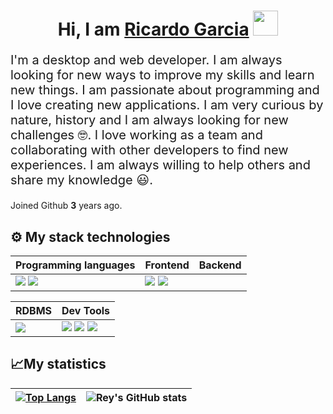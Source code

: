 <div align="center">      
    <h1>Hi, I am <a href="https://www.linkedin.com/in/ricardo-salvador-garcia-cruz-79215b1b0" target="_blank">Ricardo Garcia</a>   
        <img src="https://media.giphy.com/media/hvRJCLFzcasrR4ia7z/giphy.gif" width="40">  
    </h1> 
</div>  
<div align="left"> 
    <p style="font-size: 20px">I'm a desktop and web developer. I am always looking for new ways to improve my skills and learn new things. I am passionate about programming and I love creating new applications. I am very curious by nature, history and I am always looking for new challenges 🤓. I love working as a team and collaborating with other developers to find new experiences. I am always willing to help others and share my knowledge 😃.</p> 
    <p>Joined Github <span style="font-weight: bold">3</span> years ago.
    </p>
</div>

## ⚙ My stack technologies

|Programming languages|Frontend|Backend|
|---|---|---|
|<img src="https://img.shields.io/badge/CSharp-603278.svg?style=for-the-badge&logo=csharp&logoColor=white"/> <img src="https://img.shields.io/badge/-C++-blue?logo=cplusplus"/> | <img src="https://img.shields.io/badge/HTML5-E34F26?style=for-the-badge&logo=html5&logoColor=white"/> <img src="https://img.shields.io/badge/CSS3-1572B6?style=for-the-badge&logo=css3&logoColor=white"/>  | |

|RDBMS|Dev Tools|
|---|---|
<img src="https://img.shields.io/badge/sqlserver-7b5253.svg?style=for-the-badge&logo=&logoColor=white"/> | <img src="https://img.shields.io/badge/GIT-E44C30?style=for-the-badge&logo=git&logoColor=white"/> <img src="https://img.shields.io/badge/Visual%20Studio%20Code-0078d7.svg?style=for-the-badge&logo=visual-studio-code&logoColor=white"/> <img src="https://img.shields.io/badge/visual%20studio-blue?logo=cplusplus"/>  | |

## 📈My statistics
|[![Top Langs](https://github-readme-stats.vercel.app/api/top-langs/?username=reduhq&show_icons=true&theme=city_lights)](https://github.com/ivangcode/github-readme-stats)|![Rey's GitHub stats](https://github-readme-stats.vercel.app/api?username=reduhq&theme=react&show_icons=true&hide=contribs,prs)|
|---|---|
